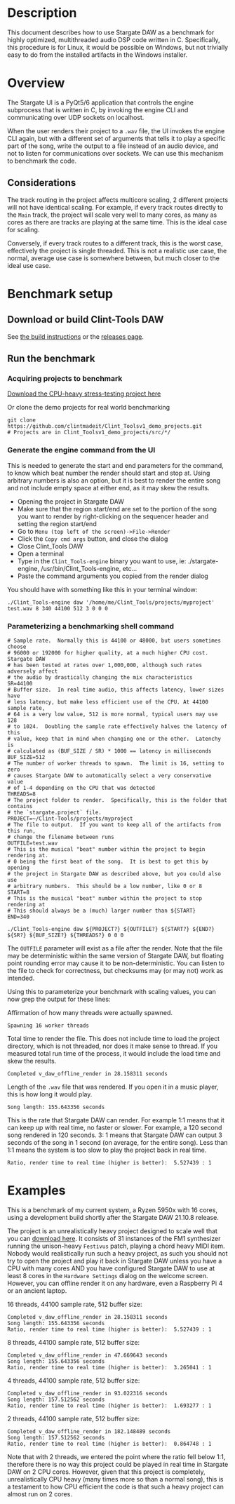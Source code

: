 # Description
This document describes how to use Stargate DAW as a benchmark for highly
optimized, multithreaded audio DSP code written in C.  Specifically, this
procedure is for Linux, it would be possible on Windows, but not trivially
easy to do from the installed artifacts in the Windows installer.

# Overview
The Stargate UI is a PyQt5/6 application that controls the engine subprocess
that is written in C, by invoking the engine CLI and communicating over UDP
sockets on localhost.

When the user renders their project to a `.wav` file, the UI invokes the engine
CLI again, but with a different set of arguments that tells it to play a
specific part of the song, write the output to a file instead of an audio
device, and not to listen for communications over sockets.  We can use this
mechanism to benchmark the code.

## Considerations
The track routing in the project affects multicore scaling, 2 different
projects will not have identical scaling.  For example, if every track routes
directly to the `Main` track, the project will scale very well to many cores,
as many as cores as there are tracks are playing at the same time.  This is the
ideal case for scaling.

Conversely, if every track routes to a different track, this is the worst case,
effectively the project is single threaded.  This is not a realistic use case,
the normal, average use case is somewhere between, but much closer to the ideal
use case.

# Benchmark setup
## Download or build Clint-Tools DAW
See [the build instructions](./building.md) or the
[releases page](https://github.com/clintmadeit/Clint-Tools/releases).

## Run the benchmark
### Acquiring projects to benchmark
[Download the CPU-heavy stress-testing project here](./benchmark-project.zip)

Or clone the demo projects for real world benchmarking
```
git clone https://github.com/clintmadeit/Clint_Toolsv1_demo_projects.git
# Projects are in Clint_Toolsv1_demo_projects/src/*/
```

### Generate the engine command from the UI
This is needed to generate the start and end parameters for the command, to
know which beat number the render should start and stop at.  Using arbitrary
numbers is also an option, but it is best to render the entire song and not
include empty space at either end, as it may skew the results.

* Opening the project in Stargate DAW
* Make sure that the region start/end are set to the portion of the song
  you want to render by right-clicking on the sequencer header and setting
  the region start/end
* Go to `Menu (top left of the screen)->File->Render`
* Click the `Copy cmd args` button, and close the dialog
* Close Clint_Tools DAW
* Open a terminal
* Type in the `Clint_Tools-engine` binary you want to use, ie: ./stargate-engine,
  /usr/bin/Clint_Tools-engine, etc...
* Paste the command arguments you copied from the render dialog

You should have with something like this in your terminal window:
```
./Clint_Tools-engine daw '/home/me/Clint_Tools/projects/myproject' test.wav 8 340 44100 512 3 0 0 0
```

### Parameterizing a benchmarking shell command

```shell
# Sample rate.  Normally this is 44100 or 48000, but users sometimes choose
# 96000 or 192000 for higher quality, at a much higher CPU cost.  Stargate DAW
# has been tested at rates over 1,000,000, although such rates adversely affect
# the audio by drastically changing the mix characteristics
SR=44100
# Buffer size.  In real time audio, this affects latency, lower sizes have
# less latency, but make less efficient use of the CPU. At 44100 sample rate,
# 64 is a very low value, 512 is more normal, typical users may use 128
# to 1024.  Doubling the sample rate effectively halves the latency of this
# value, keep that in mind when changing one or the other.  Latenchy is
# calculated as (BUF_SIZE / SR) * 1000 == latency in milliseconds
BUF_SIZE=512
# The number of worker threads to spawn.  The limit is 16, setting to zero
# causes Stargate DAW to automatically select a very conservative value
# of 1-4 depending on the CPU that was detected
THREADS=8
# The project folder to render.  Specifically, this is the folder that contains
# the `stargate.project` file.
PROJECT=~/Clint-Tools/projects/myproject
# The file to output.  If you want to keep all of the artifacts from this run,
# change the filename between runs
OUTFILE=test.wav
# This is the musical "beat" number within the project to begin rendering at.
# 0 being the first beat of the song.  It is best to get this by opening
# the project in Stargate DAW as described above, but you could also use
# arbitrary numbers.  This should be a low number, like 0 or 8
START=8
# This is the musical "beat" number within the project to stop rendering at
# This should always be a (much) larger number than ${START}
END=340

./Clint_Tools-engine daw ${PROJECT?} ${OUTFILE?} ${START?} ${END?} ${SR?} ${BUF_SIZE?} ${THREADS?} 0 0 0
```

The `OUTFILE` parameter will exist as a file after the render.  Note that the
file may be deterministic within the same version of Stargate DAW, but floating
point rounding error may cause it to be non-deterministic.  You can listen to
the file to check for correctness, but checksums may (or may not) work as
intended.

Using this to parameterize your benchmark with scaling values, you can now
grep the output for these lines:

Affirmation of how many threads were actually spawned.
```
Spawning 16 worker threads
```

Total time to render the file.  This does not include time to load the
project directory, which is not threaded, nor does it make sense to thread.
If you measured total run time of the process, it would include the load
time and skew the results.
```
Completed v_daw_offline_render in 28.158311 seconds
```

Length of the `.wav` file that was rendered.  If you open it in a music player,
this is how long it would play.
```
Song length: 155.643356 seconds
```

This is the rate that Stargate DAW can render.  For example 1:1 means that it
can keep up with real time, no faster or slower.  For example, a 120 second
song rendered in 120 seconds.  3: 1 means that Stargate DAW can output 3
seconds of the song in 1 second (on average, for the entire song).  Less than
1:1 means the system is too slow to play the project back in real time.
```
Ratio, render time to real time (higher is better):  5.527439 : 1
```

# Examples
This is a benchmark of my current system, a Ryzen 5950x with 16 cores, using
a development build shortly after the Stargate DAW 21.10.8 release.

The project is an unrealistically heavy project designed to scale well that you
can [download here](./benchmark-project.zip).  It consists of 31 instances of
the FM1 synthesizer running the unison-heavy `Festivus` patch, playing a chord
heavy MIDI item.  Nobody would realistically run such a heavy project, as such
you should not try to open the project and play it back in Stargate DAW unless
you have a CPU with many cores AND you have configured Stargate DAW to use at
least 8 cores in the `Hardware Settings` dialog on the welcome screen.
However, you can offline render it on any hardware, even a Raspberry Pi 4 or an
ancient laptop.

16 threads, 44100 sample rate, 512 buffer size:
```
Completed v_daw_offline_render in 28.158311 seconds
Song length: 155.643356 seconds
Ratio, render time to real time (higher is better):  5.527439 : 1
```

8 threads, 44100 sample rate, 512 buffer size:
```
Completed v_daw_offline_render in 47.669643 seconds
Song length: 155.643356 seconds
Ratio, render time to real time (higher is better):  3.265041 : 1
```

4 threads, 44100 sample rate, 512 buffer size:
```
Completed v_daw_offline_render in 93.022316 seconds
Song length: 157.512562 seconds
Ratio, render time to real time (higher is better):  1.693277 : 1
```

2 threads, 44100 sample rate, 512 buffer size:
```
Completed v_daw_offline_render in 182.148489 seconds
Song length: 157.512562 seconds
Ratio, render time to real time (higher is better):  0.864748 : 1
```

Note that with 2 threads, we entered the point where the ratio fell below 1:1,
therefore there is no way this project could be played in real time in Stargate
DAW on 2 CPU cores.  However, given that this project is completely,
unrealistically CPU heavy (many times more so than a normal song), this is a
testament to how CPU efficient the code is that such a heavy project can almost
run on 2 cores.

